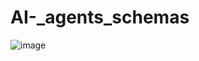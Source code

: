 # AI-_agents_schemas

![image](https://github.com/user-attachments/assets/5dd29603-1fd8-406a-8554-bf5c5ce82e19)
